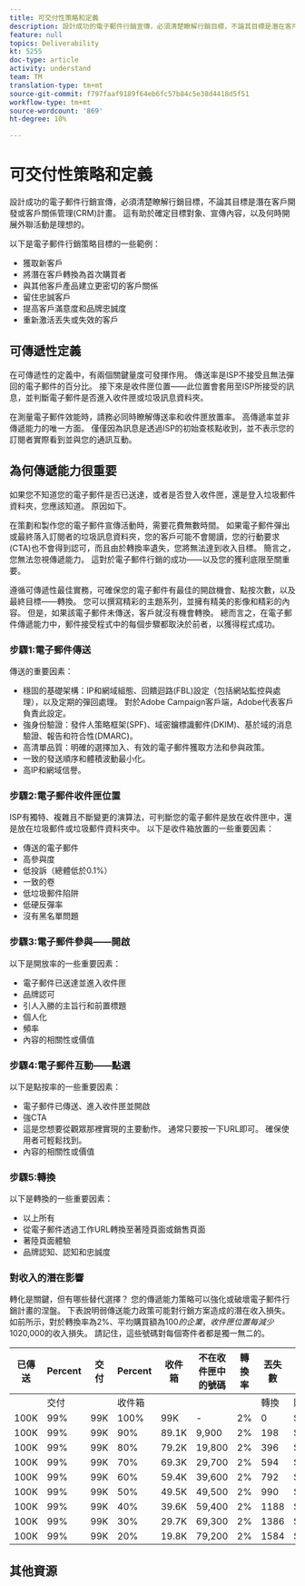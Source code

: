```yaml
---
title: 可交付性策略和定義
description: 設計成功的電子郵件行銷宣傳，必須清楚瞭解行銷目標，不論其目標是潛在客戶開發或客戶關係管理(CRM)計畫。 這有助於確定目標對象、宣傳內容，以及何時開展外聯活動是理想的。
feature: null
topics: Deliverability
kt: 5255
doc-type: article
activity: understand
team: TM
translation-type: tm+mt
source-git-commit: f797faaf9189f64eb6fc57b84c5e38d4418d5f51
workflow-type: tm+mt
source-wordcount: '869'
ht-degree: 10%

---
```



# 可交付性策略和定義

設計成功的電子郵件行銷宣傳，必須清楚瞭解行銷目標，不論其目標是潛在客戶開發或客戶關係管理(CRM)計畫。 這有助於確定目標對象、宣傳內容，以及何時開展外聯活動是理想的。

以下是電子郵件行銷策略目標的一些範例：

* 獲取新客戶
* 將潛在客戶轉換為首次購買者
* 與其他客戶產品建立更密切的客戶關係
* 留住忠誠客戶
* 提高客戶滿意度和品牌忠誠度
* 重新激活丟失或失效的客戶

## 可傳遞性定義

在可傳遞性的定義中，有兩個關鍵量度可發揮作用。 傳送率是ISP不接受且無法彈回的電子郵件的百分比。 接下來是收件匣位置——此位置會套用至ISP所接受的訊息，並判斷電子郵件是否進入收件匣或垃圾訊息資料夾。

在測量電子郵件效能時，請務必同時瞭解傳送率和收件匣放置率。 高傳遞率並非傳遞能力的唯一方面。 僅僅因為訊息是透過ISP的初始查核點收到，並不表示您的訂閱者實際看到並與您的通訊互動。

## 為何傳遞能力很重要

如果您不知道您的電子郵件是否已送達，或者是否登入收件匣，還是登入垃圾郵件資料夾，您應該知道。 原因如下。

在策劃和製作您的電子郵件宣傳活動時，需要花費無數時間。 如果電子郵件彈出或最終落入訂閱者的垃圾訊息資料夾，您的客戶可能不會閱讀，您的行動要求(CTA)也不會得到認可，而且由於轉換率遺失，您將無法達到收入目標。 簡言之，您無法忽視傳遞能力。 這對於電子郵件行銷的成功——以及您的獲利底限至關重要。

遵循可傳遞性最佳實務，可確保您的電子郵件有最佳的開啟機會、點按次數，以及最終目標——轉換。 您可以撰寫精彩的主題系列，並擁有精美的影像和精彩的內容。 但是，如果該電子郵件未傳送，客戶就沒有機會轉換。 總而言之，在電子郵件傳遞能力中，郵件接受程式中的每個步驟都取決於前者，以獲得程式成功。

### 步驟1:電子郵件傳送

傳送的重要因素：

* 穩固的基礎架構：IP和網域組態、回饋迴路(FBL)設定（包括網站監控與處理），以及定期的彈回處理。 對於Adobe Campaign客戶端，Adobe代表客戶負責此設定。
* 強身份驗證：發件人策略框架(SPF)、域密鑰標識郵件(DKIM)、基於域的消息驗證、報告和符合性(DMARC)。
* 高清單品質：明確的選擇加入、有效的電子郵件獲取方法和參與政策。
* 一致的發送順序和體積波動最小化。
* 高IP和網域信譽。

### 步驟2:電子郵件收件匣位置

ISP有獨特、複雜且不斷變更的演算法，可判斷您的電子郵件是放在收件匣中，還是放在垃圾郵件或垃圾郵件資料夾中。
以下是收件箱放置的一些重要因素：

* 傳送的電子郵件
* 高參與度
* 低投訴（總體低於0.1%）
* 一致的卷
* 低垃圾郵件陷阱
* 低硬反彈率
* 沒有黑名單問題

### 步驟3:電子郵件參與——開啟

以下是開放率的一些重要因素：

* 電子郵件已送達並進入收件匣
* 品牌認可
* 引人入勝的主旨行和前置標題
* 個人化
* 頻率
* 內容的相關性或價值

### 步驟4:電子郵件互動——點選

以下是點按率的一些重要因素：

* 電子郵件已傳送、進入收件匣並開啟
* 強CTA
* 這是您想要從觀眾那裡實現的主要動作。 通常只要按一下URL即可。 確保使用者可輕鬆找到。
* 內容的相關性或價值

### 步驟5:轉換

以下是轉換的一些重要因素：

* 以上所有
* 從電子郵件透過工作URL轉換至著陸頁面或銷售頁面
* 著陸頁面體驗
* 品牌認知、認知和忠誠度

### 對收入的潛在影響

轉化是關鍵，但有哪些替代選擇？ 您的傳遞能力策略可以強化或破壞電子郵件行銷計畫的涅盤。 下表說明弱傳送能力政策可能對行銷方案造成的潛在收入損失。 如前所示，對於轉換率為2%、平均購買額為$100的企業，收件匣位置每減少10%就會造成近$20,000的收入損失。 請記住，這些號碼對每個寄件者都是獨一無二的。

| 已傳送 | Percent | 交付 | Percent | 收件箱 | 不在收件匣中的號碼 | 轉換率 | 丟失數 | 平均 | 《迷失》 |
|------|-----------|-----------|----------|-------|---------------------|-----------------|-----------------|----------|-----------|
|  | 交付 |  | 收件箱 |  |  |  | 轉換 | 購買 | 收入 |
| 100K | 99% | 99K | 100% | 99K | - | 2% | 0 | $100 | $ - |
| 100K | 99% | 99K | 90% | 89.1K | 9,900 | 2% | 198 | $100 | $19,800 |
| 100K | 99% | 99K | 80% | 79.2K | 19,800 | 2% | 396 | $100 | $39,600 |
| 100K | 99% | 99K | 70% | 69.3K | 29,700 | 2% | 594 | $100 | $59,400 |
| 100K | 99% | 99K | 60% | 59.4K | 39,600 | 2% | 792 | $100 | $79,200 |
| 100K | 99% | 99K | 50% | 49.5K | 49,500 | 2% | 990 | $100 | $99,000 |
| 100K | 99% | 99K | 40% | 39.6K | 59,400 | 2% | 1188 | $100 | $118,800 |
| 100K | 99% | 99K | 30% | 29.7K | 69,300 | 2% | 1386 | $100 | $138,600 |
| 100K | 99% | 99K | 20% | 19.8K | 79,200 | 2% | 1584 | $100 | $158,400 |

## 其他資源
